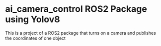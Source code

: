 # ai_camera_control ROS2 Package using Yolov8
This is a project of a ROS2 package that turns on a camera and publishes the coordinates of one object 
